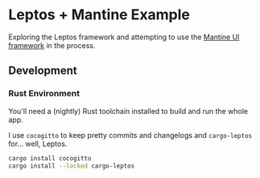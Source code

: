 # Leptos + Mantine Example

Exploring the Leptos framework and attempting to use the [Mantine UI framework](https://mantine.dev/) in the process.

## Development

### Rust Environment
You'll need a (nightly) Rust toolchain installed to build and run the whole app.

I use `cocogitto` to keep pretty commits and changelogs and `cargo-leptos` for... well, Leptos.

```bash
cargo install cocogitto
cargo install --locked cargo-leptos
```

